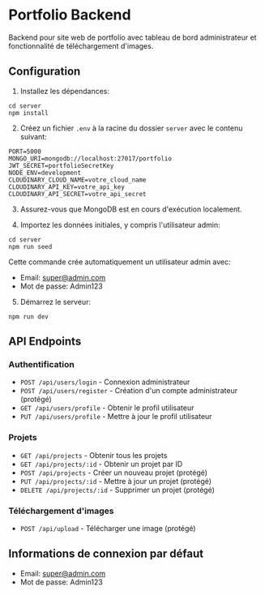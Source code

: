 # Portfolio Backend

Backend pour site web de portfolio avec tableau de bord administrateur et fonctionnalité de téléchargement d'images.

## Configuration

1. Installez les dépendances:

```
cd server
npm install
```

2. Créez un fichier `.env` à la racine du dossier `server` avec le contenu suivant:

```
PORT=5000
MONGO_URI=mongodb://localhost:27017/portfolio
JWT_SECRET=portfolioSecretKey
NODE_ENV=development
CLOUDINARY_CLOUD_NAME=votre_cloud_name
CLOUDINARY_API_KEY=votre_api_key
CLOUDINARY_API_SECRET=votre_api_secret
```

3. Assurez-vous que MongoDB est en cours d'exécution localement.

4. Importez les données initiales, y compris l'utilisateur admin:

```
cd server
npm run seed
```

Cette commande crée automatiquement un utilisateur admin avec:

- Email: super@admin.com
- Mot de passe: Admin123

5. Démarrez le serveur:

```
npm run dev
```

## API Endpoints

### Authentification

- `POST /api/users/login` - Connexion administrateur
- `POST /api/users/register` - Création d'un compte administrateur (protégé)
- `GET /api/users/profile` - Obtenir le profil utilisateur
- `PUT /api/users/profile` - Mettre à jour le profil utilisateur

### Projets

- `GET /api/projects` - Obtenir tous les projets
- `GET /api/projects/:id` - Obtenir un projet par ID
- `POST /api/projects` - Créer un nouveau projet (protégé)
- `PUT /api/projects/:id` - Mettre à jour un projet (protégé)
- `DELETE /api/projects/:id` - Supprimer un projet (protégé)

### Téléchargement d'images

- `POST /api/upload` - Télécharger une image (protégé)

## Informations de connexion par défaut

- Email: super@admin.com
- Mot de passe: Admin123
